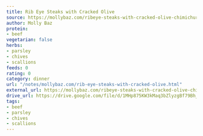 ```yaml
---
title: Rib Eye Steaks with Cracked Olive
source: https://mollybaz.com/ribeye-steaks-with-cracked-olive-chimichurri/
author: Molly Baz
protein:
- beef
vegetarian: false
herbs:
- parsley
- chives
- scallions
feeds: 0
rating: 0
category: dinner
url: "/notes/mollybaz.com/rib-eye-steaks-with-cracked-olive.html"
external_url: https://mollybaz.com/ribeye-steaks-with-cracked-olive-chimichurri/
drive_url: https://drive.google.com/file/d/1MHp875KW3kMaq3bZlyzgBf79Bh_BWEzO/view?usp=drive_link
tags:
- beef
- parsley
- chives
- scallions
---
```



